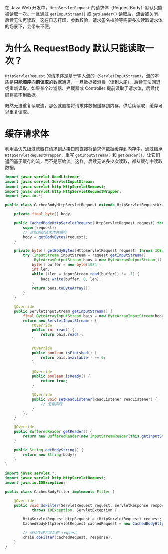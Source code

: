 在 Java Web 开发中，`HttpServletRequest` 的请求体（RequestBody）默认只能被读取一次。一旦通过 `getInputStream()` 或 `getReader()` 读取后，流会被关闭，后续无法再读取。这在日志打印、参数校验、请求签名校验等需要多次读取请求体的场景下，会带来不便。

# 为什么 RequestBody 默认只能读取一次？
`HttpServletRequest` 的请求体是基于输入流的（`ServletInputStream`）。流的本质是**只能顺序向前读取**的数据通道，一旦数据被消费（读到末尾），后续无法回退或重新读取。如果某个过滤器、拦截器或 Controller 提前读取了请求体，后续代码将拿不到数据。

既然无法重复读取流，那么就直接将请求体数据缓存到内存，供后续读取，缓存可以重复读取。

# 缓存请求体
利用高优先级过滤器在请求到达接口前直接将请求体数据缓存到内存中，通过继承 `HttpServletRequestWrapper`，重写 `getInputStream()` 和 `getReader()`，让它们返回基于缓存的流，而不是原始流。这样，后续无论多少次读取，都从缓存中读取数据。

```Java
import javax.servlet.ReadListener;
import javax.servlet.ServletInputStream;
import javax.servlet.http.HttpServletRequest;
import javax.servlet.http.HttpServletRequestWrapper;
import java.io.*;

public class CachedBodyHttpServletRequest extends HttpServletRequestWrapper {

    private final byte[] body;

    public CachedBodyHttpServletRequest(HttpServletRequest request) throws IOException {
        super(request);
        // 读取原始请求体并缓存
        body = getBodyBytes(request);
    }

    private byte[] getBodyBytes(HttpServletRequest request) throws IOException {
        try (InputStream inputStream = request.getInputStream();
             ByteArrayOutputStream baos = new ByteArrayOutputStream()) {
            byte[] buffer = new byte[1024];
            int len;
            while ((len = inputStream.read(buffer)) != -1) {
                baos.write(buffer, 0, len);
            }
            return baos.toByteArray();
        }
    }

    @Override
    public ServletInputStream getInputStream() {
        final ByteArrayInputStream bais = new ByteArrayInputStream(body);
        return new ServletInputStream() {
            @Override
            public int read() {
                return bais.read();
            }

            @Override
            public boolean isFinished() {
                return bais.available() == 0;
            }

            @Override
            public boolean isReady() {
                return true;
            }

            @Override
            public void setReadListener(ReadListener readListener) {
                // 无需实现
            }
        };
    }

    @Override
    public BufferedReader getReader() {
        return new BufferedReader(new InputStreamReader(this.getInputStream()));
    }

    public String getBodyString() {
        return new String(body);
    }
}
```

```Java
import javax.servlet.*;
import javax.servlet.http.HttpServletRequest;
import java.io.IOException;

public class CachedBodyFilter implements Filter {

    @Override
    public void doFilter(ServletRequest request, ServletResponse response, FilterChain chain)
            throws IOException, ServletException {

        HttpServletRequest httpRequest = (HttpServletRequest) request;
        CachedBodyHttpServletRequest cachedRequest = new CachedBodyHttpServletRequest(httpRequest);

        // 继续传递包装后的 request
        chain.doFilter(cachedRequest, response);
    }
}

```

